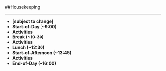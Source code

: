 <!-- .slide: data-background="resources/footer.svg" data-background-size="contain" data-background-position="bottom"  -->

##Housekeeping
- - -
* **[subject to change]** <!-- .element: style="color:maroon" -->
* **Start-of-Day (~9:00)** <!-- .element: class="fragment"; style="color:navy" -->
* **Activities** <!-- .element: class="fragment"; style="color:maroon" -->
* **Break (~10:30)** <!-- .element: class="fragment"; style="color:maroon" -->
* **Activities** <!-- .element: class="fragment"; style="color:maroon" -->
* **Lunch (~12:30)** <!-- .element: class="fragment"; style="color:navy" -->
* **Start-of-Afternoon (~13:45)** <!-- .element: class="fragment"; style="color:maroon" -->
* **Activities** <!-- .element: class="fragment"; style="color:maroon" -->
* **End-of-Day (~16:00)** <!-- .element: class="fragment"; style="color:navy" -->
<br/>
<br/>
<br/>
<br/>
<br/>
<br/>
<br/>
<br/>
<br/>
<br/>
<br/>
<br/>
<br/>
<br/>
<br/>
<br/>
<br/>
<br/>
<br/>
<br/>
<br/>
<br/>
<br/>
<br/>
<br/>
<br/>
<br/>
<br/>
<aside class="notes">
</aside>

